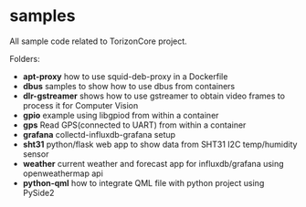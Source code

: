# samples

All sample code related to TorizonCore project.

Folders:

- **apt-proxy**
  how to use squid-deb-proxy in a Dockerfile
- **dbus**
  samples to show how to use dbus from containers
- **dlr-gstreamer**
  shows how to use gstreamer to obtain video frames to process it for Computer Vision
- **gpio**
  example using libgpiod from within a container
- **gps**
  Read GPS(connected to UART) from within a container
- **grafana**
  collectd-influxdb-grafana setup
- **sht31**
  python/flask web app to show data from SHT31 I2C temp/humidity sensor
- **weather**
  current weather and forecast app for influxdb/grafana using openweathermap api
- **python-qml**
  how to integrate QML file with python project using PySide2    
